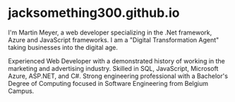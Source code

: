 # jacksomething300.github.io


I'm Martin Meyer, a web developer specializing in the .Net framework, Azure and JavaScript frameworks. I am a "Digital Transformation Agent" taking businesses into the digital age.

Experienced Web Developer with a demonstrated history of working in the marketing and advertising industry. 
Skilled in SQL, JavaScript, Microsoft Azure, ASP.NET, and C#. 
Strong engineering professional with a Bachelor's Degree of Computing focused in Software Engineering from Belgium Campus.

